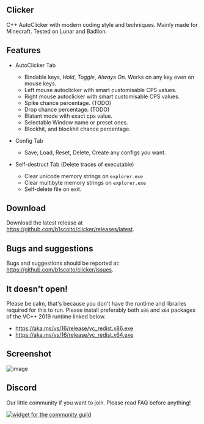 ## Clicker
C++ AutoClicker with modern coding style and techniques. Mainly made for Minecraft.
Tested on Lunar and Badlion.

## Features
- AutoClicker Tab
  - Bindable keys, *Hold*, *Toggle*, *Always On*. Works on any key even on mouse keys.
  - Left mouse autoclicker with smart customisable CPS values.
  - Right mouse autoclicker with smart customisable CPS values.
  - Spike chance percentage. (TODO)
  - Drop chance percentage. (TODO)
  - Blatant mode with exact cps value.
  - Selectable Window name or preset ones.
  - Blockhit, and blockhit chance percentage.
  
- Config Tab
  - Save, Load, Reset, Delete, Create any configs you want.
  
- Self-destruct Tab (Delete traces of executable)
  - Clear unicode memory strings on `explorer.exe`
  - Clear multibyte memory strings on `explorer.exe`
  - Self-delete file on exit.

## Download
Download the latest release at https://github.com/b1scoito/clicker/releases/latest.

## Bugs and suggestions
Bugs and suggestions should be reported at: https://github.com/b1scoito/clicker/issues.

## It doesn't open!
Please be calm, that's because you don't have the runtime and libraries required for this to run.
Please install preferably both `x86` and `x64` packages of the VC++ 2019 runtime linked below.

- https://aka.ms/vs/16/release/vc_redist.x86.exe
- https://aka.ms/vs/16/release/vc_redist.x64.exe

## Screenshot
![image](https://b.catgirlsare.sexy/Wa7SeSjr.png)

## Discord
Our little community if you want to join. Please read FAQ before anything!

[![widget for the community guild](https://discord.com/api/guilds/739053636583424060/widget.png?style=shield)](https://discord.gg/cUqkhDxWrK)
